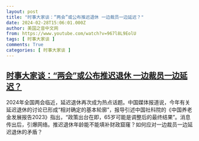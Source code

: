 ```yaml
---
layout: post
title: "时事大家谈：“两会”或公布推迟退休 一边裁员一边延迟？"
date: 2024-02-28T15:06:01.000Z
author: 美国之音中文网
from: https://www.youtube.com/watch?v=967l8L9EolU
tags: [ 时事大家谈 ]
comments: True
categories: [ 时事大家谈 ]
---
```

<!--1709132761000-->
[时事大家谈：“两会”或公布推迟退休 一边裁员一边延迟？](https://www.youtube.com/watch?v=967l8L9EolU)
------

<div>
2024年全国两会临近，延迟退休再次成为热点话题。中国媒体报道说，今年有关延迟退休的讨论已形成“相对确定的基本轮廓”，报导引述中国社科院的《中国养老金发展报告2023》指出，“政策出台在即，65岁可能是调整后的最终结果”。消息传出后，引爆网络。推迟退休年龄能不能填补财政窟窿？如何应对一边裁员一边延迟退休的矛盾？
</div>
